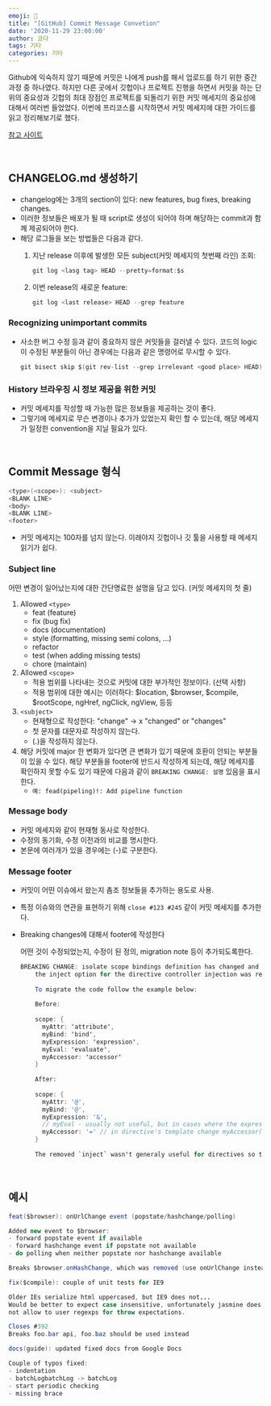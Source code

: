 ```yaml
---
emoji: 👀
title: "[GitHub] Commit Message Convetion"
date: '2020-11-29 23:00:00'
author: 코다
tags: 기타
categories: 기타
---
```


Github에 익숙하지 않기 때문에 커밋은 나에게 push를 해서 업로드를 하기 위한 중간과정 중 하나였다. 하지만 다른 곳에서 깃헙이나 프로젝트 진행을 하면서 커밋을 하는 단위의 중요성과 깃헙의 최대 장점인 프로젝트를 되돌리기 위한 커밋 메세지의 중요성에 대해서 여러번 들었었다. 이번에 프리코스를 시작하면서 커밋 메세지에 대한 가이드를 읽고 정리해보기로 했다. <br>

[참고 사이트]([https://gist.github.com/stephenparish/9941e89d80e2bc58a153#recognizing-unimportant-commits](https://gist.github.com/stephenparish/9941e89d80e2bc58a153#recognizing-unimportant-commits))

<br>

## CHANGELOG.md 생성하기

- changelog에는 3개의 section이 있다: new features, bug fixes, breaking changes.
- 이러한 정보들은 배포가 될 때 script로 생성이 되어야 하며 해당하는 commit과 함께 제공되어야 한다.
- 해당 로그들을 보는 방법들은 다음과 같다.
    1. 지난 release 이후에 발생한 모든 subject(커밋 메세지의 첫번째 라인) 조회:

        ```java
        git log <lasg tag> HEAD --pretty=format:$s
        ```

    2. 이번 release의 새로운 feature:

        ```java
        git log <last release> HEAD --grep feature
        ```

### Recognizing unimportant commits

- 사소한 버그 수정 등과 같이 중요하지 않은 커밋들을 걸러낼 수 있다. 코드의 logic이 수정된 부분들이 아닌 경우에는 다음과 같은 명령어로 무시할 수 있다.

    ```java
    git bisect skip $(git rev-list --grep irrelevant <good place> HEAD)
    ```

### History 브라우징 시 정보 제공을 위한 커밋

- 커밋 메세지를 작성할 때 가능한 많은 정보들을 제공하는 것이 좋다.
- 그렇기에 메세지로 무슨 변경이나 추가가 있었는지 확인 할 수 있는데, 해당 메세지가 일정한 convention을 지닐 필요가 있다.

<br>

## Commit Message 형식

```java
<type>(<scope>): <subject>
<BLANK LINE>
<body>
<BLANK LINE>
<footer>
```

- 커밋 메세지는 100자를 넘지 않는다. 이래야지 깃헙이나 깃 툴을 사용할 때 메세지 읽기가 쉽다.

### Subject line

어떤 변경이 일어났는지에 대한 간단명료한 설명을 담고 있다. (커밋 메세지의 첫 줄)

1. Allowed `<type>` 
    - feat (feature)
    - fix (bug fix)
    - docs (documentation)
    - style (formatting, missing semi colons, ...)
    - refactor
    - test (when adding missing tests)
    - chore (maintain)
2. Allowed `<scope>` 
    - 적용 범위를 나타내는 것으로 커밋에 대한 부가적인 정보이다. (선택 사항)
    - 적용 범위에 대한 예시는 이러하다: $location, $browser, $compile, $rootScope, ngHref, ngClick, ngView, 등등
3. `<subject>`
    - 현재형으로 작성한다: "change" → x "changed" or "changes"
    - 첫 문자를 대문자로 작성하지 않는다.
    - (.)을 작성하지 않는다.
4. 해당 커밋에 major 한 변화가 있다면 큰 변화가 있기 때문에 호환이 안되는 부분들이 있을 수 있다. 해당 부분들을 footer에 반드시 작성하게 되는데, 해당 메세지를 확인하지 못할 수도 있기 때문에 다음과 같이 `BREAKING CHANGE: 설명` 있음을 표시한다. 
    - `예: fead(pipeling)!: Add pipeline function`

### Message body

- 커밋 메세지와 같이 현재형 동사로 작성한다.
- 수정의 동기화, 수정 이전과의 비교를 명시한다.
- 본문에 여러개가 있을 경우에는 (-)로 구분한다.

### Message footer

- 커밋이 어떤 이슈에서 왔는지 촘조 정보들을 추가하는 용도로 사용.
- 특정 이슈와의 연관을 표현하기 위해 `close #123 #245` 같이 커밋 메세지를 추가한다.
- Breaking changes에 대해서 footer에 작성한다

    어떤 것이 수정되었는지, 수정이 된 정의, migration note 등이 추가되도록한다. 

    ```java
    BREAKING CHANGE: isolate scope bindings definition has changed and
        the inject option for the directive controller injection was removed.
        
        To migrate the code follow the example below:
        
        Before:
        
        scope: {
          myAttr: 'attribute',
          myBind: 'bind',
          myExpression: 'expression',
          myEval: 'evaluate',
          myAccessor: 'accessor'
        }
        
        After:
        
        scope: {
          myAttr: '@',
          myBind: '@',
          myExpression: '&',
          // myEval - usually not useful, but in cases where the expression is assignable, you can use '='
          myAccessor: '=' // in directive's template change myAccessor() to myAccessor
        }
        
        The removed `inject` wasn't generaly useful for directives so there should be no code using it.
    ```

<br>

## 예시

```java
feat($browser): onUrlChange event (popstate/hashchange/polling)

Added new event to $browser:
- forward popstate event if available
- forward hashchange event if popstate not available
- do polling when neither popstate nor hashchange available

Breaks $browser.onHashChange, which was removed (use onUrlChange instead)
```

```java
fix($compile): couple of unit tests for IE9

Older IEs serialize html uppercased, but IE9 does not...
Would be better to expect case insensitive, unfortunately jasmine does
not allow to user regexps for throw expectations.

Closes #392
Breaks foo.bar api, foo.baz should be used instead
```

```java
docs(guide): updated fixed docs from Google Docs

Couple of typos fixed:
- indentation
- batchLogbatchLog -> batchLog
- start periodic checking
- missing brace
```

```toc
```
